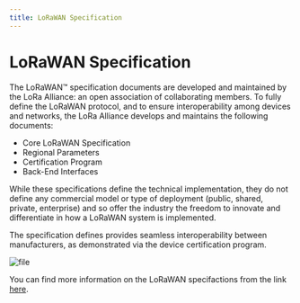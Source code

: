 ```yaml
---
title: LoRaWAN Specification
---
```


# LoRaWAN Specification

The LoRaWAN™ specification documents are developed and maintained by the LoRa Alliance: an open association of collaborating members. To fully define the LoRaWAN protocol, and to ensure interoperability among devices and networks, the LoRa Alliance develops and maintains the following documents:

* Core LoRaWAN Specification
* Regional Parameters
* Certification Program
* Back-End Interfaces

While these specifications define the technical implementation, they do not define any commercial model or type of deployment (public, shared, private, enterprise) and so offer the industry the freedom to innovate and differentiate in how a LoRaWAN system is implemented.

The specification defines provides seamless interoperability between manufacturers, as demonstrated via the device certification program.

![file](https://ttnstaticfile.blob.core.windows.net/media/md_editor/image-1526028762688.large.png)

You can find more information on the LoRaWAN specifactions from the link [here](https://lora-alliance.org/lorawan-for-developers).
